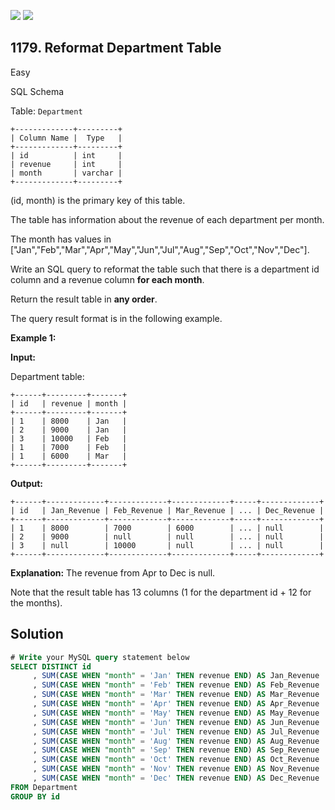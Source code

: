 [![](https://img.shields.io/github/stars/javadev/LeetCode-in-Kotlin?label=Stars&style=flat-square)](https://github.com/javadev/LeetCode-in-Kotlin)
[![](https://img.shields.io/github/forks/javadev/LeetCode-in-Kotlin?label=Fork%20me%20on%20GitHub%20&style=flat-square)](https://github.com/javadev/LeetCode-in-Kotlin/fork)

## 1179\. Reformat Department Table

Easy

SQL Schema

Table: `Department`

    +-------------+---------+
    | Column Name |  Type   |
    +-------------+---------+
    | id          | int     |
    | revenue     | int     |
    | month       | varchar |
    +-------------+---------+

(id, month) is the primary key of this table.

The table has information about the revenue of each department per month.

The month has values in ["Jan","Feb","Mar","Apr","May","Jun","Jul","Aug","Sep","Oct","Nov","Dec"].

Write an SQL query to reformat the table such that there is a department id column and a revenue column **for each month**.

Return the result table in **any order**.

The query result format is in the following example.

**Example 1:**

**Input:**

Department table:

    +------+---------+-------+
    | id   | revenue | month |
    +------+---------+-------+
    | 1    | 8000    | Jan   |
    | 2    | 9000    | Jan   |
    | 3    | 10000   | Feb   |
    | 1    | 7000    | Feb   |
    | 1    | 6000    | Mar   |
    +------+---------+-------+

**Output:**

    +------+-------------+-------------+-------------+-----+-------------+
    | id   | Jan_Revenue | Feb_Revenue | Mar_Revenue | ... | Dec_Revenue |
    +------+-------------+-------------+-------------+-----+-------------+
    | 1    | 8000        | 7000        | 6000        | ... | null        |
    | 2    | 9000        | null        | null        | ... | null        |
    | 3    | null        | 10000       | null        | ... | null        |
    +------+-------------+-------------+-------------+-----+-------------+

**Explanation:** The revenue from Apr to Dec is null.

Note that the result table has 13 columns (1 for the department id + 12 for the months).

## Solution

```sql
# Write your MySQL query statement below
SELECT DISTINCT id
     , SUM(CASE WHEN "month" = 'Jan' THEN revenue END) AS Jan_Revenue
     , SUM(CASE WHEN "month" = 'Feb' THEN revenue END) AS Feb_Revenue
     , SUM(CASE WHEN "month" = 'Mar' THEN revenue END) AS Mar_Revenue
     , SUM(CASE WHEN "month" = 'Apr' THEN revenue END) AS Apr_Revenue
     , SUM(CASE WHEN "month" = 'May' THEN revenue END) AS May_Revenue
     , SUM(CASE WHEN "month" = 'Jun' THEN revenue END) AS Jun_Revenue
     , SUM(CASE WHEN "month" = 'Jul' THEN revenue END) AS Jul_Revenue
     , SUM(CASE WHEN "month" = 'Aug' THEN revenue END) AS Aug_Revenue
     , SUM(CASE WHEN "month" = 'Sep' THEN revenue END) AS Sep_Revenue
     , SUM(CASE WHEN "month" = 'Oct' THEN revenue END) AS Oct_Revenue
     , SUM(CASE WHEN "month" = 'Nov' THEN revenue END) AS Nov_Revenue
     , SUM(CASE WHEN "month" = 'Dec' THEN revenue END) AS Dec_Revenue
FROM Department
GROUP BY id
```